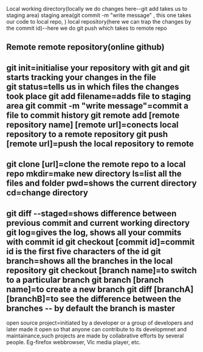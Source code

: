 Local
working directory(locally we do changes here--git add takes us to staging area)
staging area(git commit -m "write message" , this one takes our code to local repo, )
local repository(here we can trap the changes by the commit id)--here we do git push which takes to remote repo

Remote
remote repository(online github)
----
git init=initialise your repository with git and git starts tracking your changes in the file
\
git status=tells us in which files the changes took place
git add filename=adds file to staging area
git commit -m "write message"=commit a file to commit history
git remote add [remote repository name] [remote url]=conects local repository to a remote repository
git push [remote url]=push the local repository to remote
----
git clone [url]=clone the remote repo to a local repo
mkdir=make new directory
ls=list all the files and folder
pwd=shows the current directory
cd=change directory
----
git diff --staged=shows difference between previous commit and current working directory
git log=gives the log, shows all your commits with commit id
git checkout [commit id]=commit id is the first five characters of the id
git branch=shows all the branches in the local repository
git checkout [branch name]=to switch to a particular branch
git branch [branch name]=to create a new branch
git diff [branchA] [branchB]=to see the difference between the branches
-- by default the branch is master
----
open source project=initiated by a developer or a group of developers and later made it open so that anyone can contribute to its developmnet and maintainance,such projects are made by collabrative efforts by several people. Eg-firefox webbrowser, Vlc media player, etc.
